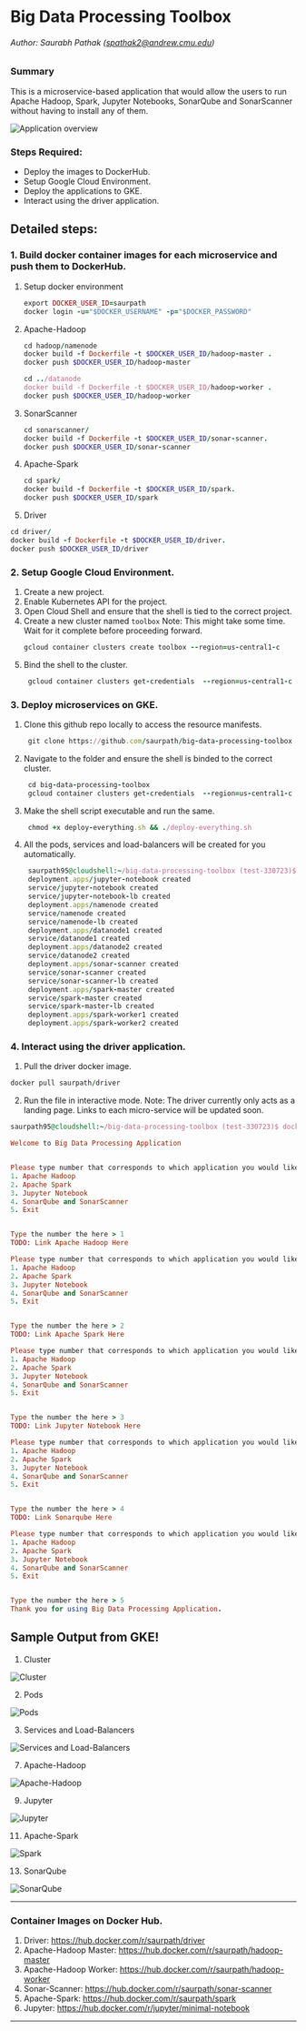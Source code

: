 # Big Data Processing Toolbox
###### Author: Saurabh Pathak (spathak2@andrew.cmu.edu)

### Summary
This is a microservice-based application that would allow the users to run Apache Hadoop, Spark, Jupyter Notebooks, SonarQube and SonarScanner without having to install any of them.

![Application overview](/Images/overview.png)

### Steps Required:
- Deploy the images to DockerHub.
- Setup Google Cloud Environment.
- Deploy the applications to GKE.
- Interact using the driver application.

## Detailed steps:

### 1.  Build docker container images for each microservice and push them to DockerHub.
1. Setup docker environment
    ```ruby
    export DOCKER_USER_ID=saurpath
    docker login -u="$DOCKER_USERNAME" -p="$DOCKER_PASSWORD"
    ```
2. Apache-Hadoop
    ```ruby
    cd hadoop/namenode
    docker build -f Dockerfile -t $DOCKER_USER_ID/hadoop-master .
    docker push $DOCKER_USER_ID/hadoop-master
    
    cd ../datanode
    docker build -f Dockerfile -t $DOCKER_USER_ID/hadoop-worker .
    docker push $DOCKER_USER_ID/hadoop-worker
    ```
3. SonarScanner
    ```ruby
    cd sonarscanner/
    docker build -f Dockerfile -t $DOCKER_USER_ID/sonar-scanner.
    docker push $DOCKER_USER_ID/sonar-scanner
    ```
3. Apache-Spark
    ```ruby
    cd spark/
    docker build -f Dockerfile -t $DOCKER_USER_ID/spark.
    docker push $DOCKER_USER_ID/spark
    ```
4. Driver
```ruby
cd driver/
docker build -f Dockerfile -t $DOCKER_USER_ID/driver.
docker push $DOCKER_USER_ID/driver
```

### 2. Setup Google Cloud Environment.
1. Create a new project.
2. Enable Kubernetes API for the project.
3. Open Cloud Shell and ensure that the shell is tied to the correct project.
4. Create a new cluster named  ```toolbox```
   Note: This might take some time. Wait for it complete before proceeding forward.
   ```ruby
   gcloud container clusters create toolbox --region=us-central1-c
   ```
5. Bind the shell to the cluster.
   ```ruby
    gcloud container clusters get-credentials  --region=us-central1-c toolbox
   ```

### 3. Deploy microservices on GKE.
1. Clone this github repo locally to access the resource manifests.
   ```ruby
    git clone https://github.com/saurpath/big-data-processing-toolbox
   ```
2. Navigate to the folder and ensure the shell is binded to the correct cluster.
   ```ruby
    cd big-data-processing-toolbox
    gcloud container clusters get-credentials  --region=us-central1-c toolbox
   ```
4. Make the shell script executable and run the same.
   ```ruby
    chmod +x deploy-everything.sh && ./deploy-everything.sh
   ```
5. All the pods, services and load-balancers will be created for you automatically.
   ```ruby
    saurpath95@cloudshell:~/big-data-processing-toolbox (test-330723)$ chmod +x deploy-everything.sh && ./deploy-everything.sh
    deployment.apps/jupyter-notebook created
    service/jupyter-notebook created
    service/jupyter-notebook-lb created
    deployment.apps/namenode created
    service/namenode created
    service/namenode-lb created
    deployment.apps/datanode1 created
    service/datanode1 created
    deployment.apps/datanode2 created
    service/datanode2 created
    deployment.apps/sonar-scanner created
    service/sonar-scanner created
    service/sonar-scanner-lb created
    deployment.apps/spark-master created
    service/spark-master created
    service/spark-master-lb created
    deployment.apps/spark-worker1 created
    deployment.apps/spark-worker2 created
   ```

### 4. Interact using the driver application.
1. Pull the driver docker image.
  ```ruby
  docker pull saurpath/driver
  ```
2. Run the file in interactive mode.
   Note: The driver currently only acts as a landing page. Links to each micro-service will be updated soon.
  ```ruby
  saurpath95@cloudshell:~/big-data-processing-toolbox (test-330723)$ docker run -it saurpath/driver

  Welcome to Big Data Processing Application


  Please type number that corresponds to which application you would like to run:
  1. Apache Hadoop
  2. Apache Spark
  3. Jupyter Notebook
  4. SonarQube and SonarScanner
  5. Exit


  Type the number the here > 1
  TODO: Link Apache Hadoop Here

  Please type number that corresponds to which application you would like to run:
  1. Apache Hadoop
  2. Apache Spark
  3. Jupyter Notebook
  4. SonarQube and SonarScanner
  5. Exit


  Type the number the here > 2
  TODO: Link Apache Spark Here

  Please type number that corresponds to which application you would like to run:
  1. Apache Hadoop
  2. Apache Spark
  3. Jupyter Notebook
  4. SonarQube and SonarScanner
  5. Exit


  Type the number the here > 3
  TODO: Link Jupyter Notebook Here

  Please type number that corresponds to which application you would like to run:
  1. Apache Hadoop
  2. Apache Spark
  3. Jupyter Notebook
  4. SonarQube and SonarScanner
  5. Exit


  Type the number the here > 4
  TODO: Link Sonarqube Here

  Please type number that corresponds to which application you would like to run:
  1. Apache Hadoop
  2. Apache Spark
  3. Jupyter Notebook
  4. SonarQube and SonarScanner
  5. Exit


  Type the number the here > 5
  Thank you for using Big Data Processing Application.
  ```

## Sample Output from GKE!
1. Cluster

![Cluster](/Images/cluster.png)

2. Pods

![Pods](/Images/pods.png)

3. Services and Load-Balancers
 
![Services and Load-Balancers](/Images/services.png)

7. Apache-Hadoop

![Apache-Hadoop](/Images/apache-hadoop.png)

9. Jupyter

![Jupyter](/Images/jupyter.png)

11. Apache-Spark

![Spark](/Images/spark.png)

13. SonarQube

![SonarQube](/Images/sonarqube.png)

----------
### Container Images on Docker Hub.
1. Driver: https://hub.docker.com/r/saurpath/driver
2. Apache-Hadoop Master: https://hub.docker.com/r/saurpath/hadoop-master
3. Apache-Hadoop Worker: https://hub.docker.com/r/saurpath/hadoop-worker
4. Sonar-Scanner: https://hub.docker.com/r/saurpath/sonar-scanner
5. Apache-Spark: https://hub.docker.com/r/saurpath/spark
6. Jupyter: https://hub.docker.com/r/jupyter/minimal-notebook
----------
